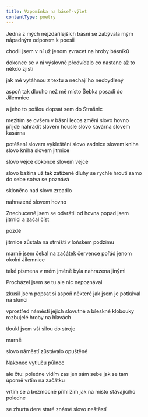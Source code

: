 ```yaml
---
title: Vzpomínka na báseň-výlet
contentType: poetry
---
```


<section>

Jedna z mých nejzdařilejších básní se zabývala mým  
nápadným odporem k poesii

chodil jsem v ní už jenom zvracet na hroby básníků

dokonce se v ní výslovně předvídalo co nastane až to  
někdo zjistí

jak mě vytáhnou z textu a nechají ho neobydlený

aspoň tak dlouho než mě místo Šebka posadí do  
Jilemnice

a jeho to pošlou dopsat sem do Strašnic

mezitím se ovšem v básni lecos změní slovo hovno  
přijde nahradit slovem housle slovo kavárna slovem  
kasárna

potěšení slovem vykleštění slovo zadnice slovem kniha  
slovo kniha slovem jitrnice

slovo vejce dokonce slovem vejce

slovo bažina už tak zatížené dluhy se rychle hroutí samo  
do sebe sotva se poznává

skloněno nad slovo zrcadlo

nahrazené slovem hovno

Znechuceně jsem se odvrátil od hovna popad jsem  
jitrnici a začal číst

pozdě

jitrnice zůstala na strništi v loňském podzimu

marně jsem čekal na začátek července pořád jenom  
okolní Jilemnice

také písmena v mém jméně byla nahrazena jinými

Procházel jsem se tu ale nic nepoznával

zkusil jsem popsat si aspoň některé jak jsem je potkával  
na slunci

vprostřed náměstí jejich slovutné a břeskné klobouky  
rozbujelé hroby na hlavách

tloukl jsem vší silou do stroje

marně

slovo náměstí zůstávalo opuštěné

Nakonec vytluču půlnoc

ale čtu: poledne vidím zas jen sám sebe jak se tam  
úporně vrtím na začátku

vrtím se a bezmocně přihlížím jak na místo stávajícího  
poledne

se zhurta dere staré známé slovo neštěstí

</section>
